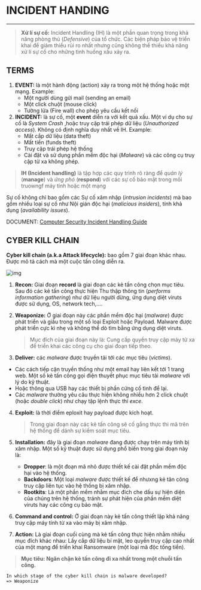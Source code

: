# INCIDENT HANDING
---
> **Xử lí sự cố:** Incident Handling (IH) là một phần quan trọng trong khả năng phòng thủ (_Defensive_) của tổ chức. Các biện pháp bảo vệ triển khai để giảm thiểu rủi ro nhất nhưng cũng không thể thiếu khả năng xử lí sự cố cho những tình huống xấu xảy ra.

## TERMS
1. **EVENT:** là một hành động (action) xảy ra trong một hệ thống hoặc một mạng.
    Example:
    *   Một người dùng gửi mail (sending an email)
    *   Một click chuột (mouse click)
    *   Tường lửa (Fire wall) cho phép yêu cầu kết nối
2. **INCIDENT:** là sự cố, một **event** diễn ra với kết quả xấu. Một ví dụ cho sự cố là _System Crash_ ,hoặc truy cập trái phép dữ liệu (_Unauthorized access_). Không có định nghĩa duy nhất về IH.
    Example:
    *   Mất cắp dữ liệu (data theft)
    *   Mất tiền (funds theft)
    *   Truy cập trái phép hệ thống
    *   Cài đặt và sử dụng phần mềm độc hại (_Malware_) và các công cụ truy cập từ xa không phép.

>**IH (Incident handling)** là tập hợp các quy trình rõ ràng để _quản lý_ (**manage**) và _ứng phó_ (**respond**) với các sự cố bảo mật trong môi truowngf máy tính hoặc một mạng

Sự cố không chỉ bao gồm các Sự cố xâm nhập (_intrusion incidents_) mà bao gồm nhiều loại sự cố như Nội gián độc hại (_malicious insiders_), tính khả dụng (_availability issues_).

DOCUMENT: [Computer Security Incident Handling Guide](https://nvlpubs.nist.gov/nistpubs/SpecialPublications/NIST.SP.800-61r2.pdf)

## CYBER KILL CHAIN

**Cyber kill chain (a.k.a Attack lifecycle):** bao gồm 7 giai đoạn khác nhau. Được mô tả cách mà một cuộc tấn công diễn ra. 

![img](https://academy.hackthebox.com/storage/modules/148/Cyber_kill_chain.png)

1. **Recon:** Giai đoạn **record** là giai đoạn các kẻ tấn công chọn mục tiêu. Sau đó các kẻ tấn công thực hiện Thu thập thông tin (_performs information gathering_) như dữ liệu người dừng, ứng dụng diệt viruts được sử dụng, OS, network tech,....

2. **Weaponize:** Ở giai đoạn này các phần mềm độc hại (_malware_) được phát triển và giấu trong một số loại Exploit hoặc Payload. Malware được phát triển cực kì nhẹ và không thể dò tìm bằng ứng dụng diệt viruts. 
    > Mục đích của giai đoạn này là: Cung cấp quyền truy cập máy từ xa để triển khai các công cụ cho giai đoạn tiếp theo.

3. **Deliver:** các _malware_ được truyền tải tới các mục tiêu (_victims_).
- Các cách tiếp cận truyền thống như một email hay liên kết tới 1 trang web. Một số kẻ tấn công gọi điện thuyết phục mục tiêu tải _malware_ với lý do kỹ thuật. 
- Hoặc thông qua USB hay các thiết bị phần cứng cố tình để lại.
- Các _malware_ thường yêu câu thực hiện không nhiều hơn 2 click chuột (hoặc _double click_) như chạy tập lệnh thực thi _exce_. 

4. **Exploit:** là thời điểm eploxit hay payload được kích hoạt.
    >Trong giai đoạn này các kẻ tấn công sẽ cố gắng thực thi mã trên hệ thống để dánh sự kiếm soát mục tiêu.

5. **Installation:** đây là giai đoạn _malware_ đang được chạy trên máy tính bị xâm nhập. Một số kỹ thuật được sử dụng phổ biến trong giai đoạn này là:
    * **Dropper**: là một đoạn mã nhỏ được thiết kế cài đặt phần mềm độc hại vào hệ thống.
    * **Backdoors**: Một loại _malware_ được thiết kế để nhưxng kẻ tân công truy cập liên tục vào hệ thống bị xâm nhập.
    * **Rootkits**: Là một phần mềm nhằm mục đích che dấu sự hiện diện của chúng trên hệ thống, tránh sự phát hiện của phần mềm diệt viruts hay các công cụ bảo mật.

6. **Command and control:** Ở giai đoạn này kẻ tấn công thiết lập khả năng truy cập máy tính từ xa vào máy bị xâm nhập. 
7. **Action:** Là giai đoạn cuối cùng mà kẻ tấn công thực hiện nhằm nhiều mục đích khác nhau: Lấy cắp dữ liệu bí mật, leo quyền truy cập cao nhất của một mạng để triển khai Ransomware (một loại mã độc tống tiền).

 > **Mục tiêu: Ngăn chặn kẻ tấn công đi xa nhất trong một chuỗi tấn công.**

```
In which stage of the cyber kill chain is malware developed?
=> Weaponize
```




